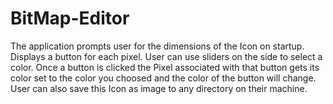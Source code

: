 # BitMap-Editor

The application prompts user for the dimensions of the Icon on startup. Displays a button for each pixel. User can use sliders on the side to select a color. Once a button is clicked the Pixel associated with that button gets its color set to the color you choosed and the color of the button will change. User can also save this Icon as image to any directory on their machine.
